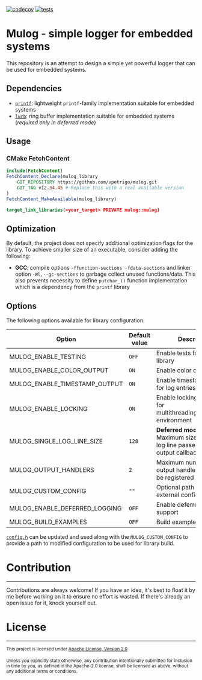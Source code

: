 [![codecov](https://codecov.io/gh/vpetrigo/mulog/graph/badge.svg?token=V29ApsX9FN)](https://codecov.io/gh/vpetrigo/mulog)
[![tests](https://github.com/vpetrigo/mulog/actions/workflows/tests.yml/badge.svg)](https://github.com/vpetrigo/mulog/actions/workflows/tests.yml)

# Mulog - simple logger for embedded systems

This repository is an attempt to design a simple yet powerful logger that can be used for embedded systems.

## Dependencies

- [`printf`](https://github.com/eyalroz/printf.git): lightweight `printf`-family implementation suitable for embedded
  systems
- [`lwrb`](https://github.com/MaJerle/lwrb): ring buffer implementation suitable for embedded
  systems (_required only in deferred mode_)

## Usage

### CMake FetchContent

```cmake
include(FetchContent)
FetchContent_Declare(mulog_library
    GIT_REPOSITORY https://github.com/vpetrigo/mulog.git
    GIT_TAG v12.34.45 # Replace this with a real available version
)
FetchContent_MakeAvailable(mulog_library)

target_link_libraries(<your_target> PRIVATE mulog::mulog)
```

## Optimization

By default, the project does not specify additional optimization flags for the library. To achieve smaller size of an
executable, consider adding the following:

- **GCC**: compile options `-ffunction-sections -fdata-sections` and linker option `-Wl,--gc-sections` to garbage
  collect unused functions/data. This also prevents necessity to define `putchar_()` function implementation which is
  a dependency from the `printf` library

## Options

The following options available for library configuration:

| Option                        | Default value | Description                                                                            |
|-------------------------------|---------------|----------------------------------------------------------------------------------------|
| MULOG_ENABLE_TESTING          | `OFF`         | Enable tests for mulog library                                                         |
| MULOG_ENABLE_COLOR_OUTPUT     | `ON`          | Enable color output                                                                    |
| MULOG_ENABLE_TIMESTAMP_OUTPUT | `ON`          | Enable timestamp output for log entries                                                |
| MULOG_ENABLE_LOCKING          | `ON`          | Enable locking mechanism for multithreading/multitasking environment                   |
| MULOG_SINGLE_LOG_LINE_SIZE    | `128`         | **Deferred mode only**: Maximum size of a single log line passed to an output callback |
| MULOG_OUTPUT_HANDLERS         | `2`           | Maximum number of output handlers that can be registered                               |
| MULOG_CUSTOM_CONFIG           | `""`          | Optional path to an external config file                                               |
| MULOG_ENABLE_DEFERRED_LOGGING | `OFF`         | Enable deferred logging support                                                        |
| MULOG_BUILD_EXAMPLES          | `OFF`         | Build examples                                                                         |

[`config.h`](src/internal/config.h) can be updated and used along with the `MULOG_CUSTOM_CONFIG` to provide a path
to modified configuration to be used for library build.

# Contribution

--------------

Contributions are always welcome! If you have an idea, it's best to float it by me before working on it to ensure no
effort is wasted. If there's already an open issue for it, knock yourself out.

# License

---------

<sup>
This project is licensed under <a href="LICENSE.md">Apache License, Version 2.0</a>
</sup>

<br/>
<br/>

<sup>
Unless you explicitly state otherwise, any contribution intentionally submitted for inclusion in time by you, as
defined in the Apache-2.0 license, shall be licensed as above, without any additional terms or conditions.
</sup>
